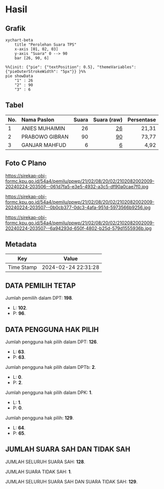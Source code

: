# Hasil

## Grafik

```mermaid
xychart-beta
    title "Perolehan Suara TPS"
    x-axis [01, 02, 03]
    y-axis "Suara" 0 --> 90
    bar [26, 90, 6]
```

```mermaid
%%{init: {"pie": {"textPosition": 0.5}, "themeVariables": {"pieOuterStrokeWidth": "5px"}} }%%
pie showData
    "1" : 26
    "2" : 90
    "3" : 6
```

## Tabel

| No. | Nama Paslon    | Suara | Suara (raw) | Persentase |
|:--- |:-------------- | -----:| -----------:| ----------:|
| 1   | ANIES MUHAIMIN | 26    | [26][p-1]   | 21,31      |
| 2   | PRABOWO GIBRAN | 90    | [90][p-2]   | 73,77      |
| 3   | GANJAR MAHFUD  | 6     | [6][p-3]    | 4,92       |


[p-1]: https://github.com/gigit-pemilu/pemilu-2024-21-kepulauan-riau/blob/main/pilpres/hitung-suara/sub/21-kepulauan-riau/sub/02-karimun/sub/08-kundur-barat/sub/2002-sawang-selatan/sub/009-tps/sub/paslon-1.txt
[p-2]: https://github.com/gigit-pemilu/pemilu-2024-21-kepulauan-riau/blob/main/pilpres/hitung-suara/sub/21-kepulauan-riau/sub/02-karimun/sub/08-kundur-barat/sub/2002-sawang-selatan/sub/009-tps/sub/paslon-2.txt
[p-3]: https://github.com/gigit-pemilu/pemilu-2024-21-kepulauan-riau/blob/main/pilpres/hitung-suara/sub/21-kepulauan-riau/sub/02-karimun/sub/08-kundur-barat/sub/2002-sawang-selatan/sub/009-tps/sub/paslon-3.txt

## Foto C Plano

https://sirekap-obj-formc.kpu.go.id/54a4/pemilu/ppwp/21/02/08/20/02/2102082002009-20240224-203506--061d7fa5-e3e5-4932-a3c5-df90a0cae7f0.jpg

https://sirekap-obj-formc.kpu.go.id/54a4/pemilu/ppwp/21/02/08/20/02/2102082002009-20240224-203507--0b0cb377-0dc3-4afa-951d-5973566b9256.jpg

https://sirekap-obj-formc.kpu.go.id/54a4/pemilu/ppwp/21/02/08/20/02/2102082002009-20240224-203507--6a94293d-650f-4802-b25d-579d1555936b.jpg


## Metadata

| Key        | Value               |
| ---------- | ------------------- |
| Time Stamp | 2024-02-24 22:31:28 |


## DATA PEMILIH TETAP

Jumlah pemilih dalam DPT: **198**.
 * L: **102**.
 * P: **96**.

## DATA PENGGUNA HAK PILIH

Jumlah pengguna hak pilih dalam DPT: **126**.
 * L: **63**.
 * P: **63**.

Jumlah pengguna hak pilih dalam DPTb: **2**.
 * L: **0**.
 * P: **2**.

Jumlah pengguna hak pilih dalam DPK: **1**.
 * L: **1**.
 * P: **0**.

Jumlah pengguna hak pilih: **129**.
 * L: **64**.
 * P: **65**.

## JUMLAH SUARA SAH DAN TIDAK SAH

JUMLAH SELURUH SUARA SAH: **128**.

JUMLAH SUARA TIDAK SAH: **1**.

JUMLAH SELURUH SUARA SAH DAN SUARA TIDAK SAH: **129**.


